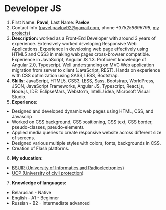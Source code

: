 # Developer JS
1. First Name: **Pavel**, Last Name: **Pavlov** 
2. Contact Info (pavel.pavlov92@gamail.com, phone *+375259696798*, [my projects](https://github.com/))
3. **Description:**
worked as a Front-End Developer with around 3 years of experience. Extensively worked developing
Responsive Web Applications. Experience in developing web page effectively using HTML5 and CSS3 in making
web pages cross-browser compatible. Experience in JavaScript, Angular JS 1.3. Proficient knowledge of
Angular 2.0, Typescript. Well understanding on MVC Web application migration from server to client
(JavaScript, REST). Hands on experience with CSS optimization using SASS, LESS, Bootstrap.
4. **Skills:**
JavaScript, HTML5, CSS3, LESS, Sass, Bootstrap, WorldPress, JSON, JavaScript Frameworks, Angular JS,
Typescript, React.js, Node.js, IDE: EclipseMars, Webstorm, IntelliJ idea, Microsoft Visual Studio.
5. **Experience:**
- Designed and developed dynamic web pages using HTML, CSS, and Javascrip
- Worked on CSS background, CSS positioning, CSS text, CSS border, pseudo-classes, pseudo-elements.
- Applied media queries to create responsive website across different size of screens.
- Designed various multiple styles with colors, fonts, backgrounds in CSS.
- Creation of Flash platforms.
6. **My education:**
- [BSUIR (University of Informatics and Radioelectronics)](https://www.bsuir.by/)
- [UCP (University of civil protection)](https://ucp.by/)
7. **Knowledge of languages:**
- Belarusian - Native
- English - A1 - Beginner
- Russian - B2 - Intermediate advanced
